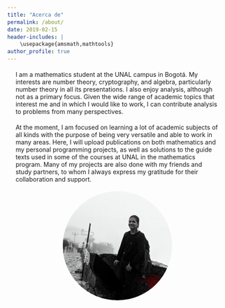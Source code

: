 ```yaml
---
title: "Acerca de"
permalink: /about/
date: 2019-02-15
header-includes: |
    \usepackage{amsmath,mathtools}
author_profile: true
---
```


<script
  src="https://cdn.mathjax.org/mathjax/latest/MathJax.js?config=TeX-AMS-MML_HTMLorMML"
  type="text/javascript">
</script>

<div style="margin-left: 0.5cm;margin-right: 0.5cm;margin-bottom:0.5cm;margin-top:0.5cm;">
I am a mathematics student at the UNAL campus in Bogotá. My interests are number theory, cryptography, and algebra, particularly number theory in all its presentations. I also enjoy analysis, although not as a primary focus. Given the wide range of academic topics that interest me and in which I would like to work, I can contribute analysis to problems from many perspectives.


</div>


<div style="margin-left: 0.5cm;margin-right: 0.5cm;margin-bottom:0.5cm">

At the moment, I am focused on learning a lot of academic subjects of all kinds with the purpose of being very versatile and able to work in many areas. Here, I will upload publications on both mathematics and my personal programming projects, as well as solutions to the guide texts used in some of the courses at UNAL in the mathematics program. Many of my projects are also done with my friends and study partners, to whom I always express my gratitude for their collaboration and support.
</div>


<div style="width: 250px; height: 250px; border-radius: 50%; overflow: hidden; margin: 0 auto;">
  <img src="/assets/images/Avatar.jpg" alt="tu-imagen" style="width: 100%; height: 100%;">
</div>

